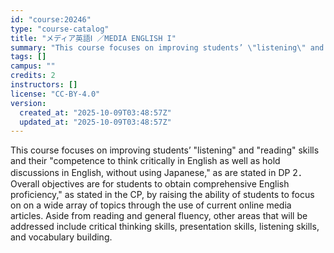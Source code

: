 ```yaml
---
id: "course:20246"
type: "course-catalog"
title: "メディア英語Ⅰ ／MEDIA ENGLISH I"
summary: "This course focuses on improving students’ \"listening\" and \"reading\" skills and their \"competence to think critically in…"
tags: []
campus: ""
credits: 2
instructors: []
license: "CC-BY-4.0"
version:
  created_at: "2025-10-09T03:48:57Z"
  updated_at: "2025-10-09T03:48:57Z"
---
```

This course focuses on improving students’ "listening" and "reading" skills and their "competence to think critically in English as well as hold discussions in English, without using Japanese," as are stated in DP 2．Overall objectives are for students to obtain comprehensive English proficiency," as stated in the CP, by raising the ability of students to focus on on a wide array of topics through the use of current online media articles. Aside from reading and general fluency, other areas that will be addressed include critical thinking skills, presentation skills, listening skills, and vocabulary building.
